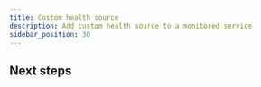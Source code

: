```yaml
---
title: Costom health source
description: Add custom health source to a monitored service
sidebar_position: 30
---
```



## Next steps

